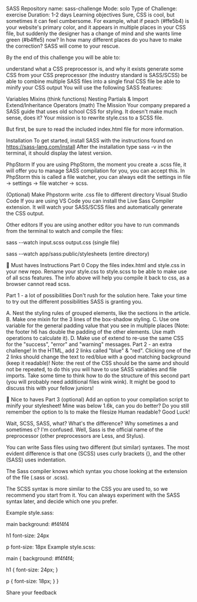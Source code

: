 SASS
Repository name: sass-challenge
Mode: solo
Type of Challenge: exercise
Duration: 1-2 days
Learning objectives
Sure, CSS is cool, but sometimes it can feel cumbersome. For example, what if peach (#ffe5b4) is your website's primary color, and it appears in multiple places in your CSS file, but suddenly the designer has a change of mind and she wants lime green (#b4ffe5) now? In how many different places do you have to make the correction? SASS will come to your rescue.

By the end of this challenge you will be able to:

understand what a CSS preprocessor is, and why it exists
generate some CSS from your CSS preprocessor (the industry standard is SASS/SCSS)
be able to combine multiple SASS files into a single final CSS file
be able to minify your CSS output
You will use the following SASS features:

Variables
Mixins (think functions)
Nesting
Partials & Import
Extend/Inheritance
Operators (math)
The Mission
Your company prepared a SASS guide that uses old school CSS for styling. It doesn't make much sense, does it? Your mission is to rewrite style.css to a SCSS file.

But first, be sure to read the included index.html file for more information.

Installation
To get started, install SASS with the instructions found on https://sass-lang.com/install
After the installation type sass -v in the terminal, it should display the latest version.

PhpStorm
If you are using PhpStorm, the moment you create a .scss file, it will offer you to manage SASS compilation for you, you can accept this. In PhpStorm this is called a file watcher, you can always edit the settings in file -> settings -> file watcher -> scss.

(Optional) Make Phpstorm write .css file to different directory
Visual Studio Code
If you are using VS Code you can install the Live Sass Compiler extension. It will watch your SASS/SCSS files and automatically generate the CSS output.

Other editors
If you are using another editor you have to run commands from the terminal to watch and compile the files:

sass --watch input.scss output.css (single file)

sass --watch app/sass:public/stylesheets (entire directory)

🌱 Must haves
Instructions
Part 0
Copy the files index.html and style.css in your new repo. Rename your style.css to style.scss to be able to make use of all scss features. The info above will help you compile it back to css, as a browser cannot read scss.

Part 1 - a lot of possibilities
Don't rush for the solution here. Take your time to try out the different possibilities SASS is granting you.

A. Nest the styling rules of grouped elements, like the sections in the article.
B. Make one mixin for the 3 lines of the box-shadow styling.
C. Use one variable for the general padding value that you see in multiple places (Note: the footer h6 has double the padding of the other elements. Use math operations to calculate it).
D. Make use of extend to re-use the same CSS for the "success", "error" and "warning" messages.
Part 2 - an extra challenge!
In the HTML, add 2 links called "blue" & "red".
Clicking one of the 2 links should change the text to red/blue with a good matching background (keep it readable)!
Note: the rest of the CSS should be the same and should not be repeated, to do this you will have to use SASS variables and file imports.
Take some time to think how to do the structure of this second part (you will probably need additional files wink wink). It might be good to discuss this with your fellow juniors!

🌼 Nice to haves
Part 3 (optional)
Add an option to your compilation script to minify your stylesheet!
Mine was below 1.6k, can you do better? Do you still remember the option to ls to make the filesize Human readable?
Good Luck!

Wait, SCSS, SASS, what? What's the difference? Why sometimes a and sometimes c? I'm confused.
Well, Sass is the official name of the preprocessor (other preprocessors are Less, and Stylus).

You can write Sass files using two different (but similar) syntaxes. The most evident difference is that one (SCSS) uses curly brackets {}, and the other (SASS) uses indentation.

The Sass compiler knows which syntax you chose looking at the extension of the file (.sass or .scss).

The SCSS syntax is more similar to the CSS you are used to, so we recommend you start from it. You can always experiment with the SASS syntax later, and decide which one you prefer.

Example style.sass:

main
background: #f4f4f4

h1
font-size: 24px

p
font-size: 18px
Example style.scss:

main {
background: #f4f4f4;

h1 {
font-size: 24px;
}

p {
font-size: 18px;
}
}

Share your feedback
